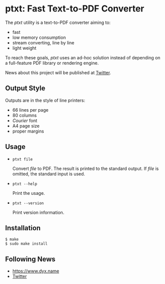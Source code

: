 ptxt: Fast Text-to-PDF Converter
================================

The *ptxt* utility is a text-to-PDF converter aiming to:

- fast
- low memory consumption
- stream converting, line by line
- light weight

To reach these goals, *ptxt* uses an ad-hoc solution instead of depending on a full-feature PDF library or rendering engine.

News about this project will be published at [Twitter](https://twitter.com/dongyx2).

Output Style
------------

Outputs are in the style of line printers:

- 66 lines per page
- 80 columns
- *Courier* font
- A4 page size
- proper margins

Usage
-----

- `ptxt file`

	Convert *file* to PDF.
	The result is printed to the standard output.
	If *file* is omitted, the standard input is used.

- `ptxt --help`

	Print the usage.

- `ptxt --version`

	Print version information.

Installation
------------

	$ make
	$ sudo make install

Following News
--------------

- <https://www.dyx.name>
- [Twitter](https://twitter.com/dongyx2)

